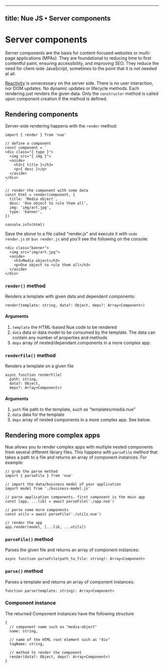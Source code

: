 
---
title: Nue JS • Server components
---

# Server components
Server components are the basis for content-focused websites or multi-page applications (MPAs). They are foundational to reducing time to first contentful paint, ensuring accessibility, and improving SEO. They reduce the need for client-side JavaScript, sometimes to the point that it is not needed at all.

[Reactivity](reactive-components.html) is unnecessary on the server side. There is no user interaction, nor DOM updates. No dynamic updates or lifecycle methods. Each rendering just renders the given data. Only the `constructor` method is called upon component creation if the method is defined.


## Rendering components
Server-side rendering happens with the `render` method:

```
import { render } from 'nue'

// define a component
const component = `
<div class="{ type }">
  <img src="{ img }">
  <aside>
    <h3>{ title }</h3>
    <p>{ desc }</p>
  </aside>
</div>
`

// render the component with some data
const html = render(component, {
  title: 'Media object',
  desc: 'One object to rule them all',
  img: 'img/art.jpg',
  type: 'banner',
})

console.info(html)
```

Save the above to a file called "render.js" and execute it with  `node render.js` or `bun render.js` and you'll see the following on the console:

```
<div class="banner">
  <img src="img/art.jpg">
  <aside>
    <h3>Media object</h3>
    <p>One object to rule them all</h3>
  </aside>
</div>
```

### `render()` method
Renders a template with given data and dependent components:

```
render(template: string, data?: Object, deps?: Array<Component>)
```

#### Arguments

1. `template` the HTML-based Nue code to be rendered
2. `data` data or data model to be consumed by the template. The data can contain any number of properties and methods
3. `deps` array of nested/dependant components in a more complex app.


### `renderFile()` method
Renders a template on a given file

```
async function renderFile(
  path: string,
  data?: Object,
  deps?: Array<Component>)
```

#### Arguments

1. `path` file path to the template, such as "templates/media.nue"
2. `data` data for the template
3. `deps` array of nested components in a more complex app. See below.


## Rendering more complex apps
Nue allows you to render complex apps with multiple nested components from several different library files. This happens with `parseFile` method that takes a path to a file and returns an array of component instances. For example:


```
// grab the parse method
import { parseFile } from 'nue'

// import the data/business model of your application
import model from './business-model.js'

// parse application components. first component is the main app
const [app, ...lib] = await parseFile('./app.nue')

// parse some more components
const utils = await parseFile('./utils.nue')

// render the app
app.render(model, [...lib, ...utils])
```


### `parseFile()` method
Parses the given file and returns an array of component instances:

```
async function parseFile(path_to_file: string): Array<Component>
```

### `parse()` method
Parses a template and returns an array of component instances:

```
function parse(template: string): Array<Component>
```


### Component instance
The returned Component instances have the following structure

```
{
  // component name such as "media-object"
  name: string,

  // name of the HTML root element such as "div"
  tagName: string,

  // method to render the component
  render(data?: Object, deps?: Array<Component>)
}
```





